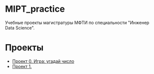 # MIPT_practice
Учебные проекты магистратуры МФТИ по специальности "Инженер Data Science".

# Проекты
* [Проект 0. Игра: угадай число](____)
* [Проект 1.](____)